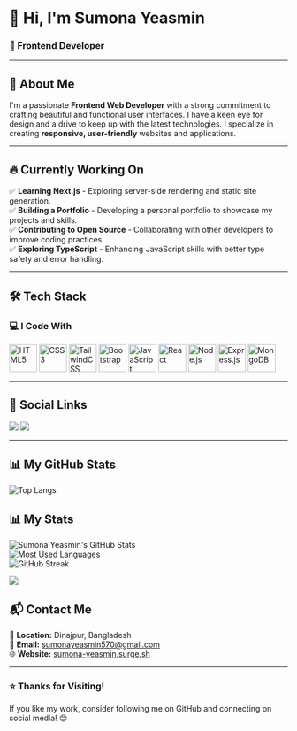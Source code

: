 

# 👋 Hi, I'm Sumona Yeasmin
### 🌟 Frontend Developer  

---

## 📜 About Me  
I'm a passionate **Frontend Web Developer** with a strong commitment to crafting beautiful and functional user interfaces. I have a keen eye for design and a drive to keep up with the latest technologies. I specialize in creating **responsive, user-friendly** websites and applications.

---

## 🔥 Currently Working On  
✅ **Learning Next.js** - Exploring server-side rendering and static site generation.  
✅ **Building a Portfolio** - Developing a personal portfolio to showcase my projects and skills.  
✅ **Contributing to Open Source** - Collaborating with other developers to improve coding practices.  
✅ **Exploring TypeScript** - Enhancing JavaScript skills with better type safety and error handling.  

---

## 🛠 Tech Stack  
### 💻 I Code With  
<p align="left">
  <img src="https://cdn.jsdelivr.net/gh/devicons/devicon/icons/html5/html5-original.svg" alt="HTML5" width="50" height="50"/>
  <img src="https://cdn.jsdelivr.net/gh/devicons/devicon/icons/css3/css3-original.svg" alt="CSS3" width="50" height="50"/>
  <img src="https://cdn.jsdelivr.net/gh/devicons/devicon/icons/tailwindcss/tailwindcss-plain.svg" alt="TailwindCSS" width="50" height="50"/>
  <img src="https://cdn.jsdelivr.net/gh/devicons/devicon/icons/bootstrap/bootstrap-original.svg" alt="Bootstrap" width="50" height="50"/>
  <img src="https://cdn.jsdelivr.net/gh/devicons/devicon/icons/javascript/javascript-original.svg" alt="JavaScript" width="50" height="50"/>
  <img src="https://cdn.jsdelivr.net/gh/devicons/devicon/icons/react/react-original.svg" alt="React" width="50" height="50"/>
  <img src="https://cdn.jsdelivr.net/gh/devicons/devicon/icons/nodejs/nodejs-original.svg" alt="Node.js" width="50" height="50"/>
  <img src="https://cdn.jsdelivr.net/gh/devicons/devicon/icons/express/express-original.svg" alt="Express.js" width="50" height="50"/>
  <img src="https://cdn.jsdelivr.net/gh/devicons/devicon/icons/mongodb/mongodb-original.svg" alt="MongoDB" width="50" height="50"/>
</p>

---

## 🔗 Social Links  
<p align="left">
  <a href="your_facebook_link"><img src="https://img.shields.io/badge/-Facebook-1877F2?style=for-the-badge&logo=facebook&logoColor=white"/></a>  
  <a href="your_linkedin_link"><img src="https://img.shields.io/badge/-LinkedIn-0A66C2?style=for-the-badge&logo=linkedin&logoColor=white"/></a>
</p>

---

## 📊 My GitHub Stats  

  ![Top Langs](https://github-readme-stats.vercel.app/api/top-langs/?username=sumonayeasmin&exclude_repo=github-readme-stats,sumonayeasmin.github.io)


## 📊 My Stats  
![Sumona Yeasmin's GitHub Stats](https://github-readme-stats.vercel.app/api?username=SumonaYeasmin&show_icons=true&theme=dark)  
![Most Used Languages](https://github-readme-stats.vercel.app/api/top-langs/?username=SumonaYeasmin&layout=compact&theme=dark)  
![GitHub Streak](https://github-readme-streak-stats.herokuapp.com/?user=sumona&theme=dark)  


<p align="left">
 <picture>
  <source
    srcset="https://github-readme-stats.vercel.app/api?username=anuraghazra&show_icons=true&theme=dark"
    media="(prefers-color-scheme: dark)"
  />
  <source
    srcset="https://github-readme-stats.vercel.app/api?username=anuraghazra&show_icons=true"
    media="(prefers-color-scheme: light), (prefers-color-scheme: no-pre
    )"
  />
  <img src="https://github-readme-stats.vercel.app/api?username=anuraghazra&show_icons=true" />
</picture>
</p>





## 📬 Contact Me  
📍 **Location:** Dinajpur, Bangladesh  
📧 **Email:** [sumonayeasmin570@gmail.com](mailto:sumonayeasmin570@gmail.com)  
🌐 **Website:** [sumona-yeasmin.surge.sh](https://sumona-yeasmin.surge.sh/)  

---

### ⭐ Thanks for Visiting!  
If you like my work, consider following me on GitHub and connecting on social media! 😊  


